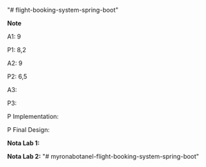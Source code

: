 "# flight-booking-system-spring-boot" 

**Note**

A1: 9

P1: 8,2

A2: 9

P2: 6,5

A3:

P3:

P Implementation:

P Final Design: 

**Nota Lab 1:**

**Nota Lab 2:**
"# myronabotanel-flight-booking-system-spring-boot" 
